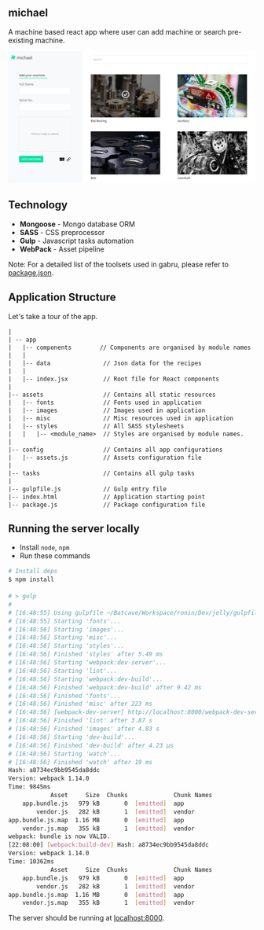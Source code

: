 ## michael

A machine based react app where user can add machine or search pre-existing machine.

![Screenshot](/Screenshot.png?raw=true "Screenshot")

## Technology

- **Mongoose** - Mongo database ORM
- **SASS** - CSS preprocessor 
- **Gulp** - Javascript tasks automation
- **WebPack** - Asset pipeline

Note: For a detailed list of the toolsets used in gabru, please refer to [package.json](package.json). 

## Application Structure

Let's take a tour of the app.
```
|
| -- app
|   |-- components        // Components are organised by module names
|   |
|   |-- data               // Json data for the recipes
|   |
|   |-- index.jsx          // Root file for React components
|   
|-- assets                 // Contains all static resources 
|   |-- fonts              // Fonts used in application
|   |-- images             // Images used in application
|   |-- misc               // Misc resources used in application
|   |-- styles             // All SASS stylesheets
|   |   |-- <module_name>  // Styles are organised by module names. 
|   
|-- config                 // Contains all app configurations
|   |-- assets.js          // Assets configuration file
|   
|-- tasks                  // Contains all gulp tasks 
|
|-- gulpfile.js            // Gulp entry file 
|-- index.html             // Application starting point
|-- package.js             // Package configuration file
```

## Running the server locally

 - Install  `node`, `npm`
 - Run these commands

```sh
# Install deps
$ npm install

# > gulp
# 
# [16:48:55] Using gulpfile ~/Batcave/Workspace/ronin/Dev/jolly/gulpfile.js
# [16:48:55] Starting 'fonts'...
# [16:48:56] Starting 'images'...
# [16:48:56] Starting 'misc'...
# [16:48:56] Starting 'styles'...
# [16:48:56] Finished 'styles' after 5.49 ms
# [16:48:56] Starting 'webpack:dev-server'...
# [16:48:56] Starting 'lint'...
# [16:48:56] Starting 'webpack:dev-build'...
# [16:48:56] Finished 'webpack:dev-build' after 9.42 ms
# [16:48:56] Finished 'fonts'...
# [16:48:56] Finished 'misc' after 223 ms
# [16:48:56] [webpack-dev-server] http://localhost:8000/webpack-dev-server/index.html
# [16:48:56] Finished 'lint' after 3.87 s
# [16:48:56] Finished 'images' after 4.83 s
# [16:48:56] Starting 'dev-build'...
# [16:48:56] Finished 'dev-build' after 4.23 μs
# [16:48:56] Starting 'watch'...
# [16:48:56] Finished 'watch' after 19 ms
Hash: a8734ec9bb9545da8ddc
Version: webpack 1.14.0
Time: 9845ms
            Asset     Size  Chunks             Chunk Names
    app.bundle.js   979 kB       0  [emitted]  app
        vendor.js   282 kB       1  [emitted]  vendor
app.bundle.js.map  1.16 MB       0  [emitted]  app
    vendor.js.map   355 kB       1  [emitted]  vendor
webpack: bundle is now VALID.
[22:08:00] [webpack:build-dev] Hash: a8734ec9bb9545da8ddc
Version: webpack 1.14.0
Time: 10362ms
            Asset     Size  Chunks             Chunk Names
    app.bundle.js   979 kB       0  [emitted]  app
        vendor.js   282 kB       1  [emitted]  vendor
app.bundle.js.map  1.16 MB       0  [emitted]  app
    vendor.js.map   355 kB       1  [emitted]  vendor

```
The server should be running at [localhost:8000](https://localhost:8000).
